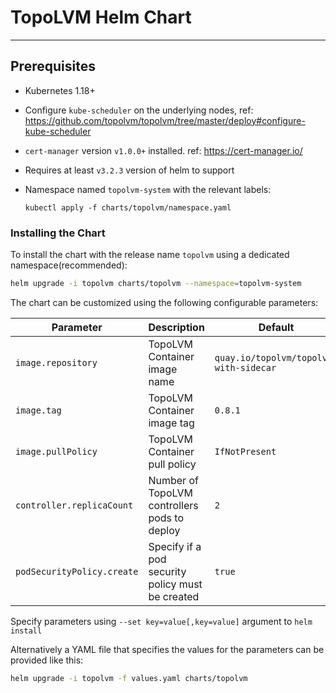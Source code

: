 # TopoLVM Helm Chart
----------------------------------------

## Prerequisites
* Kubernetes 1.18+
* Configure `kube-scheduler` on the underlying nodes, ref: https://github.com/topolvm/topolvm/tree/master/deploy#configure-kube-scheduler
* `cert-manager` version `v1.0.0+` installed. ref: https://cert-manager.io/
* Requires at least `v3.2.3` version of helm to support
* Namespace named `topolvm-system` with the relevant labels:

    ```
    kubectl apply -f charts/topolvm/namespace.yaml
    ```

### Installing the Chart
To install the chart with the release name `topolvm` using a dedicated namespace(recommended):

```sh
helm upgrade -i topolvm charts/topolvm --namespace=topolvm-system
```

The chart can be customized using the following configurable parameters:

| Parameter                       | Description                                                                                         | Default                      |
| ------------------------------- | ----------------------------------------------------------------------------------------------------| -----------------------------|
| `image.repository`              | TopoLVM Container image name                                                                        | `quay.io/topolvm/topolvm-with-sidecar`    |
| `image.tag`                     | TopoLVM Container image tag                                                                         | `0.8.1`                      |
| `image.pullPolicy`              | TopoLVM Container pull policy                                                                       | `IfNotPresent`               |
| `controller.replicaCount`       | Number of TopoLVM controllers pods to deploy                                                        | `2`                          |
| `podSecurityPolicy.create`      | Specify if a pod security policy must be created                                                    | `true`                       |

Specify parameters using `--set key=value[,key=value]` argument to `helm install`

Alternatively a YAML file that specifies the values for the parameters can be provided like this:

```sh
helm upgrade -i topolvm -f values.yaml charts/topolvm
```

